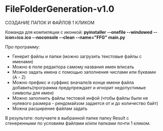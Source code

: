 # FileFolderGeneration-v1.0
СОЗДАНИЕ ПАПОК И ФАЙЛОВ 1 КЛИКОМ

Команда для компиляции с иконкой:
**pyinstaller --onefile --windowed --icon=ico.ico --noconsole --clean --name="FFG" main.py**

Про программу:
- Генерит файлы и папки (можно загрузить текстовые файлы с именами)
- Можно в поле редактора самому названия имен вписать
- Можно задать имена с помощью заполнения числами или буквами (A - Z)
- Можно префикс и суффикс вначале/в конце имени файла добавить(программа предупреждает и игнорит недопустимые символы для имен)
- Можно заполнить файлы тестовой инфой (чтобы файлы были не нулевого размера - рендомайзом задается от и до количество байт)
- Можна расширение файлам задать

В результате: получаете в выбранной папке папку Result с сгенеренными по условиям файлами и/или папками почти 1 кликом.
